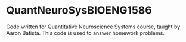 # QuantNeuroSysBIOENG1586
Code written for Quantitative Neuroscience Systems course, taught by Aaron Batista. This code is used to answer homework problems.
